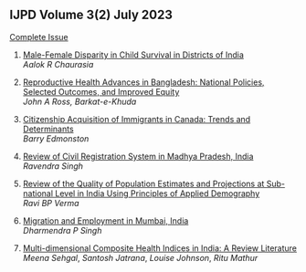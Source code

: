 ## IJPD Volume 3(2) July 2023 

[Complete Issue](../assets/ijpd/2023-2/V_3_2.pdf)
    <br>

1. [ Male-Female Disparity in Child Survival in Districts of India](../assets/ijpd/2023-2/V_3_2_1.pdf)
    <br> *Aalok R Chaurasia*

2. [ Reproductive Health Advances in Bangladesh: National Policies, Selected Outcomes, and Improved Equity](../assets/ijpd/2023-2/V_3_2_2.pdf)
    <br> *John A Ross, Barkat-e-Khuda*

3. [ Citizenship Acquisition of Immigrants in Canada: Trends and Determinants](../assets/ijpd/2023-2/V_3_2_3.pdf)
    <br> *Barry Edmonston*

4. [ Review of Civil Registration System in Madhya Pradesh, India](../assets/ijpd/2023-2/V_3_2_4.pdf)
    <br> *Ravendra Singh*

5. [ Review of the Quality of Population Estimates and Projections at Sub-national Level in India Using Principles of Applied Demography](../assets/ijpd/2023-2/V_3_2_5.pdf)
    <br> *Ravi BP Verma*

6. [ Migration and Employment in Mumbai, India](../assets/ijpd/2023-2/V_3_2_6.pdf)
    <br> *Dharmendra P Singh*

7. [ Multi-dimensional Composite Health Indices in India: A Review Literature](../assets/ijpd/2023-2/V_3_2_7.pdf)
    <br> *Meena Sehgal*, *Santosh Jatrana*, *Louise Johnson*, *Ritu Mathur*